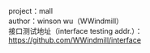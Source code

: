 project：mall</br>
author：winson wu（WWindmill）</br>
接口测试地址（interface testing addr.）：https://github.com/WWindmill/interface
